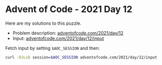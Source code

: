 # Advent of Code - 2021 Day 12
Here are my solutions to this puzzle.

* Problem description: [adventofcode.com/2021/day/12](https://adventofcode.com/2021/day/12)
* Input: [adventofcode.com/2021/day/12/input](https://adventofcode.com/2021/day/12/input)

Fetch input by setting `$AOC_SESSION` and then:
```bash
curl -OJLsb session=$AOC_SESSION adventofcode.com/2021/day/12/input
```
